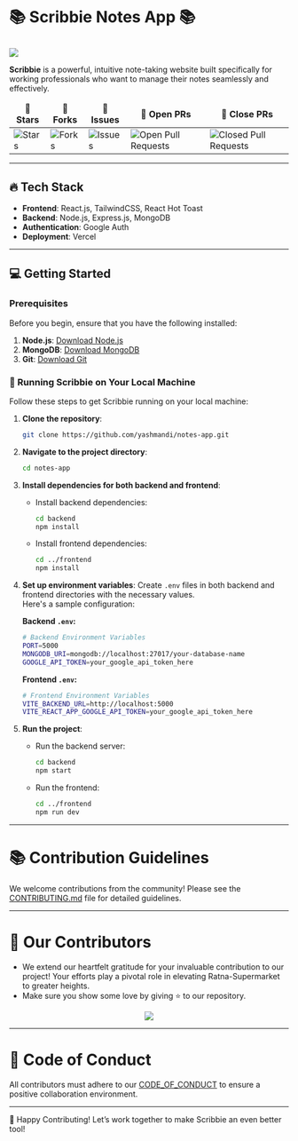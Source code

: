 # <p>**📚 Scribbie Notes App 📚**
<img  src="https://readme-typing-svg.herokuapp.com?color=45ffaa&size=40&width=900&height=80&lines=Welcome-to-Scribbie-Notes-App"/>
</p>

**Scribbie** is a powerful, intuitive note-taking website built specifically for working professionals who want to manage their notes seamlessly and effectively.
<table align="center">
    <thead align="center">
        <tr border: 2px;>
            <td><b>🌟 Stars</b></td>
            <td><b>🍴 Forks</b></td>
            <td><b>🐛 Issues</b></td>
            <td><b>🔔 Open PRs</b></td>
            <td><b>🔕 Close PRs</b></td>
        </tr>
     </thead>
    <tbody>
      <tr>
          <td><img alt="Stars" src="https://img.shields.io/github/stars/Scribbie-Notes/notes-app?style=flat&logo=github"/></td>
          <td><img alt="Forks" src="https://img.shields.io/github/forks/Scribbie-Notes/notes-app?style=flat&logo=github"/></td>
          <td><img alt="Issues" src="https://img.shields.io/github/issues/Scribbie-Notes/notes-app?style=flat&logo=github"/></td>
          <td><img alt="Open Pull Requests" src="https://img.shields.io/github/issues-pr/Scribbie-Notes/notes-app?style=flat&logo=github"/></td>
          <td><img alt="Closed Pull Requests" src="https://img.shields.io/github/issues-pr-closed/Scribbie-Notes/notes-app?style=flat&color=critical&logo=github"/></td>
      </tr>
    </tbody>
</table>

---

## 🔥 Tech Stack

- **Frontend**: React.js, TailwindCSS, React Hot Toast
- **Backend**: Node.js, Express.js, MongoDB
- **Authentication**: Google Auth
- **Deployment**: Vercel

---

## 💻 Getting Started

### Prerequisites

Before you begin, ensure that you have the following installed:

1. **Node.js**: [Download Node.js](https://nodejs.org)
2. **MongoDB**: [Download MongoDB](https://www.mongodb.com)
3. **Git**: [Download Git](https://git-scm.com)

### 🚀 Running Scribbie on Your Local Machine

Follow these steps to get Scribbie running on your local machine:

1. **Clone the repository**:
    ```bash
    git clone https://github.com/yashmandi/notes-app.git
    ```

2. **Navigate to the project directory**:
    ```bash
    cd notes-app
    ```

3. **Install dependencies for both backend and frontend**:

    - Install backend dependencies:
      ```bash
      cd backend
      npm install
      ```

    - Install frontend dependencies:
      ```bash
      cd ../frontend
      npm install
      ```

4. **Set up environment variables**: Create `.env` files in both backend and frontend directories with the necessary values.  
   Here's a sample configuration:

    **Backend `.env`:**
    ```bash
    # Backend Environment Variables
    PORT=5000
    MONGODB_URI=mongodb://localhost:27017/your-database-name
    GOOGLE_API_TOKEN=your_google_api_token_here
    ```

    **Frontend `.env`:**
    ```bash
    # Frontend Environment Variables
    VITE_BACKEND_URL=http://localhost:5000
    VITE_REACT_APP_GOOGLE_API_TOKEN=your_google_api_token_here
    ```

5. **Run the project**:
    - Run the backend server:
      ```bash
      cd backend
      npm start
      ```
    - Run the frontend:
      ```bash
      cd ../frontend
      npm run dev
      ```

---

# 📚 Contribution Guidelines
We welcome contributions from the community! Please see the [CONTRIBUTING.md](CONTRIBUTING.md) file for detailed guidelines.

---


# 👀 Our Contributors

- We extend our heartfelt gratitude for your invaluable contribution to our project! Your efforts play a pivotal role in elevating Ratna-Supermarket to greater heights.
- Make sure you show some love by giving ⭐ to our repository.

<div align="center">

  <a href="https://github.com/Scribbie-Notes/notes-app">
    <img src="https://contrib.rocks/image?repo=Scribbie-Notes/notes-app&&max=1000" />
  </a>
</div>

---

# 🤝 Code of Conduct
All contributors must adhere to our [CODE_OF_CONDUCT](CODE_OF_CONDUCT.md) to ensure a positive collaboration environment.

---

🎉 Happy Contributing!
Let’s work together to make Scribbie an even better tool!

